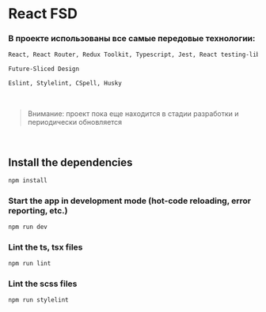 # React FSD

### В проекте использованы все самые передовые технологии:

```bash
React, React Router, Redux Toolkit, Typescript, Jest, React testing-library, Storybook, React-i18next

Future-Sliced Design

Eslint, Stylelint, CSpell, Husky
```

<br/>

> Внимание: проект пока еще находится в стадии разработки и периодически обновляется

<br/>

## Install the dependencies

```bash
npm install
```

### Start the app in development mode (hot-code reloading, error reporting, etc.)

```bash
npm run dev
```

### Lint the ts, tsx files

```bash
npm run lint
```

### Lint the scss files

```bash
npm run stylelint
```

